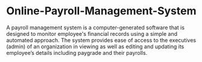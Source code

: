 # Online-Payroll-Management-System
A payroll management system is a computer-generated software that is designed to monitor employee's financial records using a simple and automated approach. The system provides ease of access to the executives (admin) of an organization in viewing as well as editing and updating its employee’s details including paygrade and their payrolls. 
